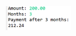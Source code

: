 <img src="https://github.com/hiranfbcj/interfaces5-default-defender-methods/blob/main/readme.png" width=170>
